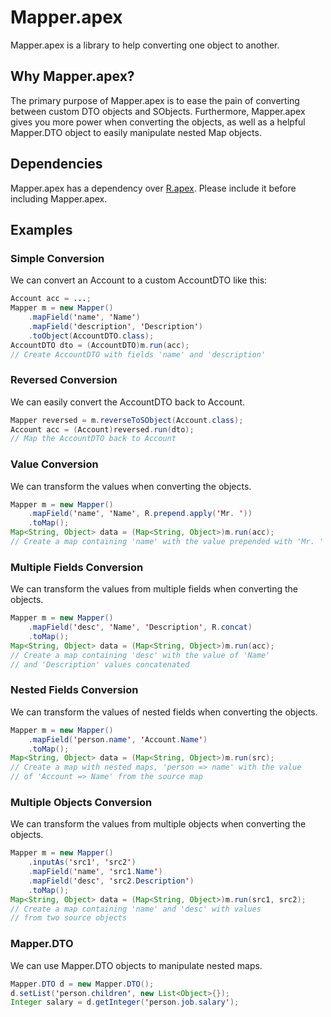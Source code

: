 # Mapper.apex
Mapper.apex is a library to help converting one object to another.

## Why Mapper.apex?
The primary purpose of Mapper.apex is to ease the pain of converting between custom DTO objects and SObjects. Furthermore, Mapper.apex gives you more power when converting the objects, as well as a helpful Mapper.DTO object to easily manipulate nested Map objects.

## Dependencies
Mapper.apex has a dependency over [R.apex](https://github.com/Click-to-Cloud/R.apex/). Please include it before including Mapper.apex.

## Examples
### Simple Conversion
We can convert an Account to a custom AccountDTO like this:

```java
Account acc = ...;
Mapper m = new Mapper()
    .mapField('name', 'Name')
    .mapField('description', 'Description')
    .toObject(AccountDTO.class);
AccountDTO dto = (AccountDTO)m.run(acc);
// Create AccountDTO with fields 'name' and 'description'
```

### Reversed Conversion
We can easily convert the AccountDTO back to Account.

```java
Mapper reversed = m.reverseToSObject(Account.class);
Account acc = (Account)reversed.run(dto);
// Map the AccountDTO back to Account
```

### Value Conversion
We can transform the values when converting the objects.

```java
Mapper m = new Mapper()
    .mapField('name', 'Name', R.prepend.apply('Mr. '))
    .toMap();
Map<String, Object> data = (Map<String, Object>)m.run(acc);
// Create a map containing 'name' with the value prepended with 'Mr. '
```

### Multiple Fields Conversion
We can transform the values from multiple fields when converting the objects.

```java
Mapper m = new Mapper()
    .mapField('desc', 'Name', 'Description', R.concat)
    .toMap();
Map<String, Object> data = (Map<String, Object>)m.run(acc);
// Create a map containing 'desc' with the value of 'Name'
// and 'Description' values concatenated
```

### Nested Fields Conversion
We can transform the values of nested fields when converting the objects.

```java
Mapper m = new Mapper()
    .mapField('person.name', 'Account.Name')
    .toMap();
Map<String, Object> data = (Map<String, Object>)m.run(src);
// Create a map with nested maps, 'person => name' with the value
// of 'Account => Name' from the source map
```

### Multiple Objects Conversion
We can transform the values from multiple objects when converting the objects.

```java
Mapper m = new Mapper()
    .inputAs('src1', 'src2')
    .mapField('name', 'src1.Name')
    .mapField('desc', 'src2.Description')
    .toMap();
Map<String, Object> data = (Map<String, Object>)m.run(src1, src2);
// Create a map containing 'name' and 'desc' with values
// from two source objects
```

### Mapper.DTO
We can use Mapper.DTO objects to manipulate nested maps.

```java
Mapper.DTO d = new Mapper.DTO();
d.setList('person.children', new List<Object>{});
Integer salary = d.getInteger('person.job.salary');
```
